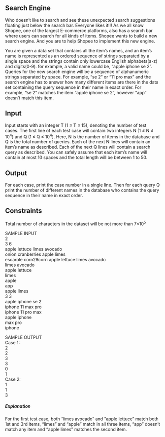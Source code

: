 ## Search Engine

Who doesn’t like to search and see these unexpected search suggestions floating just below the search bar. Everyone likes it!!!  As we all know Shopee, one of the largest E-commerce platforms, also has a search bar where users can search for all kinds of items. Shopee wants to build a new search engine. And you are to help Shopee to implement this new engine.

You are given a data set that contains all the item’s names, and an item’s name is represented as an ordered sequence of strings separated by a single space and the strings contain only lowercase English alphabets(a-z) and digits(0-9). for example, a valid name could be, “apple iphone se 2”. Queries for the new search engine will be a sequence of alphanumeric strings separated by space. For example, “se 2” or “11 pro max” and the search engine has to answer how many different items are there in the data set containing the query sequence in their name in exact order. For example, “se 2” matches the item “apple iphone se 2”, however “app” doesn’t match this item.

## Input

Input starts with an integer T (1 ≤ T ≤ 15), denoting the number of test cases. The first line of each test case will contain two integers N (1 ≤ N ≤ 10<sup>4</sup>) and Q (1 ≤ Q ≤ 10<sup>4</sup>). Here, N is the number of items in the database and Q is the total number of queries. Each of the next N lines will contain an item’s name as described.  Each of the next Q lines will contain a search query as described. You can safely assume that each item’s name will contain at most 10 spaces and the total length will be between 1 to 50.

## Output

For each case, print the case number in a single line. Then for each query Q print the number of different names in the database who contains the query sequence in their name in exact order.

## Constraints

Total number of characters in the dataset will be not more than 7×10<sup>5</sup>


SAMPLE INPUT<br>
2<br>
3 6<br>
apple lettuce limes avocado<br>
onion cranberries apple limes<br>
escarole corn28corn apple lettuce limes avocado<br>
limes avocado<br>
apple lettuce<br>
limes<br>
apple<br>
app<br>
apple limes<br>
3 3<br>
apple iphone se 2<br>
iphone 11 max pro<br>
iphone 11 pro max<br>
apple iphone<br>
max pro<br>
iphone

SAMPLE OUTPUT<br>
Case 1:<br>
2<br>
2<br>
3<br>
3<br>
0<br>
1<br>
Case 2:<br>
1<br>
1<br>
3

##### Explanation
For the first test case, both “limes avocado” and “apple lettuce” match both 1st and 3rd items, “limes” and “apple” match in all three items, “app” doesn’t match any item and “apple limes” matches the second item.
